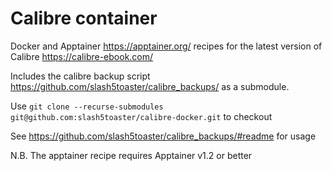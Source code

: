 # Calibre container

Docker and Apptainer https://apptainer.org/ recipes for the latest version of Calibre https://calibre-ebook.com/

Includes the calibre backup script https://github.com/slash5toaster/calibre_backups/ as a submodule.

Use `git clone --recurse-submodules git@github.com:slash5toaster/calibre-docker.git` to checkout

See https://github.com/slash5toaster/calibre_backups/#readme for usage

N.B.  The apptainer recipe requires Apptainer v1.2 or better
